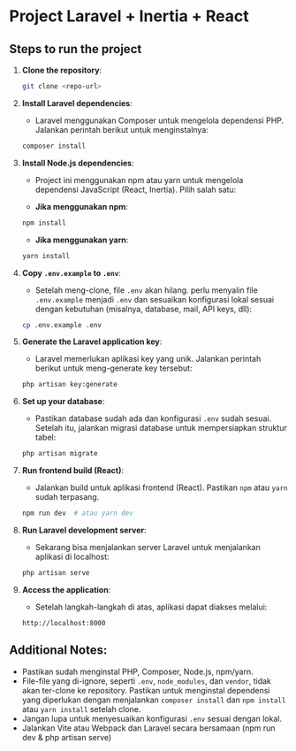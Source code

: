 # Project Laravel + Inertia + React

## Steps to run the project

1. **Clone the repository**:
    ```bash
    git clone <repo-url>
    ```

2. **Install Laravel dependencies**:
    - Laravel menggunakan Composer untuk mengelola dependensi PHP. Jalankan perintah berikut untuk menginstalnya:
    ```bash
    composer install
    ```

3. **Install Node.js dependencies**:
    - Project ini menggunakan npm atau yarn untuk mengelola dependensi JavaScript (React, Inertia). Pilih salah satu:
    
    - **Jika menggunakan npm**:
    ```bash
    npm install
    ```
    
    - **Jika menggunakan yarn**:
    ```bash
    yarn install
    ```

4. **Copy `.env.example` to `.env`**:
    - Setelah meng-clone, file `.env` akan hilang. perlu menyalin file `.env.example` menjadi `.env` dan sesuaikan konfigurasi lokal sesuai dengan kebutuhan (misalnya, database, mail, API keys, dll):
    ```bash
    cp .env.example .env
    ```

5. **Generate the Laravel application key**:
    - Laravel memerlukan aplikasi key yang unik. Jalankan perintah berikut untuk meng-generate key tersebut:
    ```bash
    php artisan key:generate
    ```

6. **Set up your database**:
    - Pastikan database sudah ada dan konfigurasi `.env` sudah sesuai. Setelah itu, jalankan migrasi database untuk mempersiapkan struktur tabel:
    ```bash
    php artisan migrate
    ```

7. **Run frontend build (React)**:
    - Jalankan build untuk aplikasi frontend (React). Pastikan `npm` atau `yarn` sudah terpasang.
    ```bash
    npm run dev  # atau yarn dev
    ```

8. **Run Laravel development server**:
    - Sekarang bisa menjalankan server Laravel untuk menjalankan aplikasi di localhost:
    ```bash
    php artisan serve
    ```

9. **Access the application**:
    - Setelah langkah-langkah di atas, aplikasi dapat diakses melalui:
    ```
    http://localhost:8000
    ```

## Additional Notes:
- Pastikan sudah menginstal PHP, Composer, Node.js, npm/yarn.
- File-file yang di-ignore, seperti `.env`, `node_modules`, dan `vendor`, tidak akan ter-clone ke repository. Pastikan untuk menginstal dependensi yang diperlukan dengan menjalankan `composer install` dan `npm install` atau `yarn install` setelah clone.
- Jangan lupa untuk menyesuaikan konfigurasi `.env` sesuai dengan lokal.
- Jalankan Vite atau Webpack dan Laravel secara bersamaan (npm run dev & php artisan serve)

